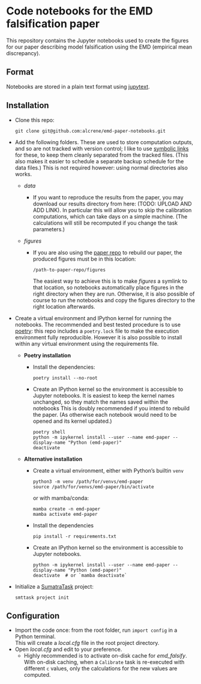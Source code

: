 # Code notebooks for the EMD falsification paper

This repository contains the Jupyter notebooks used to create the figures for our paper describing model falsification using the EMD (empirical mean discrepancy).

## Format

Notebooks are stored in a plain text format using [jupytext](https://jupytext.readthedocs.io/).

## Installation

* Clone this repo:

      git clone git@github.com:alcrene/emd-paper-notebooks.git

* Add the following folders.
  These are used to store computation outputs, and so are not tracked with version control; I like to use [symbolic links](https://linuxhandbook.com/symbolic-link-linux/) for these, to keep them cleanly separated from the tracked files. (This also makes it easier to schedule a separate backup schedule for the data files.)
  This is not required however: using normal directories also works.

  - _data_
    + If you want to reproduce the results from the paper, you may download our results directory from here: (TODO: UPLOAD AND ADD LINK). In particular this will allow you to skip the calibration computations, which can take days on a simple machine. (The calculations will still be recomputed if you change the task parameters.)

  - _figures_
    + If you are also using the [paper repo](https://github.com/alcrene/emd-paper) to rebuild our paper, the produced figures must be in this location:
    
          /path-to-paper-repo/figures

      The easiest way to achieve this is to make _figures_ a symlink to that location, so notebooks automatically place figures in the right directory when they are run. Otherwise, it is also possible of course to run the notebooks and copy the figures directory to the right location afterwards.

* Create a virtual environment and IPython kernel for running the notebooks.
  The recommended and best tested procedure is to use [poetry](https://python-poetry.org/docs/#installation): this repo includes a `poetry.lock` file to make the execution environment fully reproducible.
  However it is also possible to install within any virtual environment using the requirements file.
  
  - **Poetry installation**
  
    + Install the dependencies:
  
          poetry install --no-root
        
    + Create an IPython kernel so the environment is accessible to Jupyter notebooks.
      It is easiest to keep the kernel names unchanged, so they match the names saved within the notebooks
      This is doubly recommended if you intend to rebuild the paper. (As otherwise each notebook would need to be opened and its kernel updated.)
    
          poetry shell
          python -m ipykernel install --user --name emd-paper --display-name "Python (emd-paper)"        
          deactivate

  - **Alternative installation**
  
    + Create a virtual environment, either with Python’s builtin `venv` 
    
          python3 -m venv /path/for/venvs/emd-paper
          source /path/for/venvs/emd-paper/bin/activate
    
    
      or with mamba/conda:
    
          mamba create -n emd-paper
          mamba activate emd-paper
          
    + Install the dependencies
    
          pip install -r requirements.txt
          
    + Create an IPython kernel so the environment is accessible to Jupyter notebooks.
    
          python -m ipykernel install --user --name emd-paper --display-name "Python (emd-paper)"        
          deactivate  # or `mamba deactivate`

* Initialize a [SumatraTask](https://sumatratask.readthedocs.io/) project:

      smttask project init

## Configuration

- Import the code once: from the root folder, run `import config` in a Python terminal.  
  This will create a *local.cfg* file in the root project directory.
- Open *local.cfg* and edit to your preference.
  - Highly recommended is to activate on-disk cache for *emd_falsify*. With on-disk caching, when a `Calibrate` task is re-executed with different `c` values, only the calculations for the new values are computed.

